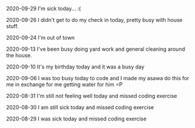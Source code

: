 2020-09-29 I'm sick today... :( 

2020-09-26 I didn't get to do my check in today, pretty busy with house stuff. 

2020-09-24 I'm out of town

2020-09-13 I've been busy doing yard work and general cleaning around the house.


2020-09-10
It's my birthday today and it was a busy day

2020-09-06
I was too busy today to code and I made my asawa do this for me in exchange for me getting water for him =P

2020-08-31
I'm still not feeling well today and missed coding exercise

2020-08-30
I am still sick today and missed coding exercise

2020-08-29
I was sick today and missed coding exercise
